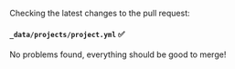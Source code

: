 <!-- PULL REQUEST ANALYZER GITHUB ACTION -->

Checking the latest changes to the pull request:

#### `_data/projects/project.yml` :white_check_mark:
No problems found, everything should be good to merge!
